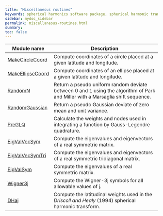 ```yaml
---
title: "Miscellaneous routines"
keywords: spherical harmonics software package, spherical harmonic transform, legendre functions, multitaper spectral analysis, fortran, Python, gravity, magnetic field
sidebar: mydoc_sidebar
permalink: miscellaneous-routines.html
summary: 
toc: false
---
```


<style>
table:nth-of-type(n) {
    display:table;
    width:100%;
}
table:nth-of-type(n) th:nth-of-type(2) {
    width:75%;
}
</style>

| Module name | Description |
| ----------- | ----------- |
| [MakeCircleCoord](makecirclecoord.html) | Compute coordinates of a circle placed at a given latitude and longitude. | 
| [MakeEllipseCoord](makeellipsecoord.html) | Compute coordinates of an ellipse placed at a given latitude and longitude. |
| [RandomN](randomn.html) | Return a pseudo uniform random deviate between 0 and 1 using the algorithm of Park and Miller with a Marsaglia shift sequence. |
| [RandomGaussian](randomgaussian.html) | Return a pseudo Gaussian deviate of zero mean and unit variance.|
| [PreGLQ](preglq.html) | Calculate the weights and nodes used in integrating a function by Gauss-Legendre quadrature. |
| [EigValVecSym](eigvalvecsym.html) | Compute the eigenvalues and eigenvectors of a real symmetric matrix. |
| [EigValVecSymTri](eigvalvecsymtri.html) | Compute the eigenvalues and eigenvectors of a real symmetric tridiagonal matrix. |
| [EigValSym](eigvalsym.html) | Compute the eigenvalues of a real symmetric matrix. |
| [Wigner3j](wigner3j.html) | Compute the Wigner-3j symbols for all allowable values of j. |
| [DHaj](dhaj.html) | Compute the latitudinal weights used in the *Driscoll and Healy* (1994) spherical harmonic transform. |
